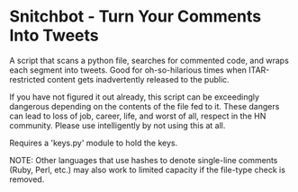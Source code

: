 Snitchbot - Turn Your Comments Into Tweets
==========================================

A script that scans a python file, searches for commented code, and wraps each
segment into tweets. Good for oh-so-hilarious times when ITAR-restricted
content gets inadvertently released to the public.

If you have not figured it out already, this script can be exceedingly
dangerous depending on the contents of the file fed to it. These dangers can
lead to loss of job, career, life, and worst of all, respect in the HN
community. Please use intelligently by not using this at all.

Requires a 'keys.py' module to hold the keys.

NOTE: Other languages that use hashes to denote single-line comments (Ruby,
Perl, etc.) may also work to limited capacity if the file-type check is
removed.
